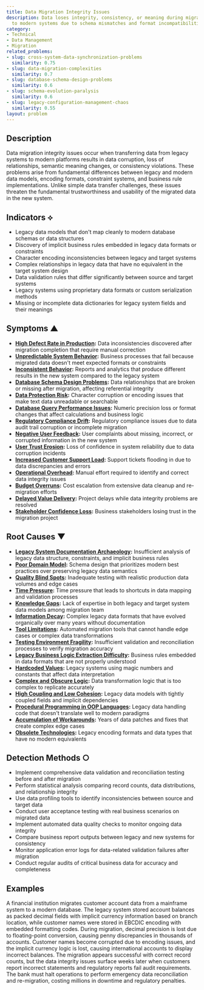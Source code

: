 ```yaml
---
title: Data Migration Integrity Issues
description: Data loses integrity, consistency, or meaning during migration from legacy
  to modern systems due to schema mismatches and format incompatibilities
category:
- Technical
- Data Management
- Migration
related_problems:
- slug: cross-system-data-synchronization-problems
  similarity: 0.75
- slug: data-migration-complexities
  similarity: 0.7
- slug: database-schema-design-problems
  similarity: 0.6
- slug: schema-evolution-paralysis
  similarity: 0.6
- slug: legacy-configuration-management-chaos
  similarity: 0.55
layout: problem
---
```


## Description

Data migration integrity issues occur when transferring data from legacy systems to modern platforms results in data corruption, loss of relationships, semantic meaning changes, or consistency violations. These problems arise from fundamental differences between legacy and modern data models, encoding formats, constraint systems, and business rule implementations. Unlike simple data transfer challenges, these issues threaten the fundamental trustworthiness and usability of the migrated data in the new system.

## Indicators ⟡

- Legacy data models that don't map cleanly to modern database schemas or data structures
- Discovery of implicit business rules embedded in legacy data formats or constraints
- Character encoding inconsistencies between legacy and target systems
- Complex relationships in legacy data that have no equivalent in the target system design
- Data validation rules that differ significantly between source and target systems
- Legacy systems using proprietary data formats or custom serialization methods
- Missing or incomplete data dictionaries for legacy system fields and their meanings

## Symptoms ▲

- **[High Defect Rate in Production](high-defect-rate-in-production.md):** Data inconsistencies discovered after migration completion that require manual correction
- **[Unpredictable System Behavior](unpredictable-system-behavior.md):** Business processes that fail because migrated data doesn't meet expected formats or constraints
- **[Inconsistent Behavior](inconsistent-behavior.md):** Reports and analytics that produce different results in the new system compared to the legacy system
- **[Database Schema Design Problems](database-schema-design-problems.md):** Data relationships that are broken or missing after migration, affecting referential integrity
- **[Data Protection Risk](data-protection-risk.md):** Character corruption or encoding issues that make text data unreadable or searchable
- **[Database Query Performance Issues](database-query-performance-issues.md):** Numeric precision loss or format changes that affect calculations and business logic
- **[Regulatory Compliance Drift](regulatory-compliance-drift.md):** Regulatory compliance issues due to data audit trail corruption or incomplete migration
- **[Negative User Feedback](negative-user-feedback.md):** User complaints about missing, incorrect, or corrupted information in the new system
- **[User Trust Erosion](user-trust-erosion.md):** Loss of confidence in system reliability due to data corruption incidents
- **[Increased Customer Support Load](increased-customer-support-load.md):** Support tickets flooding in due to data discrepancies and errors
- **[Operational Overhead](operational-overhead.md):** Manual effort required to identify and correct data integrity issues
- **[Budget Overruns](budget-overruns.md):** Cost escalation from extensive data cleanup and re-migration efforts
- **[Delayed Value Delivery](delayed-value-delivery.md):** Project delays while data integrity problems are resolved
- **[Stakeholder Confidence Loss](stakeholder-confidence-loss.md):** Business stakeholders losing trust in the migration project

## Root Causes ▼

- **[Legacy System Documentation Archaeology](legacy-system-documentation-archaeology.md):** Insufficient analysis of legacy data structure, constraints, and implicit business rules
- **[Poor Domain Model](poor-domain-model.md):** Schema design that prioritizes modern best practices over preserving legacy data semantics
- **[Quality Blind Spots](quality-blind-spots.md):** Inadequate testing with realistic production data volumes and edge cases
- **[Time Pressure](time-pressure.md):** Time pressure that leads to shortcuts in data mapping and validation processes
- **[Knowledge Gaps](knowledge-gaps.md):** Lack of expertise in both legacy and target system data models among migration team
- **[Information Decay](information-decay.md):** Complex legacy data formats that have evolved organically over many years without documentation
- **[Tool Limitations](tool-limitations.md):** Automated migration tools that cannot handle edge cases or complex data transformations
- **[Testing Environment Fragility](testing-environment-fragility.md):** Insufficient validation and reconciliation processes to verify migration accuracy
- **[Legacy Business Logic Extraction Difficulty](legacy-business-logic-extraction-difficulty.md):** Business rules embedded in data formats that are not properly understood
- **[Hardcoded Values](hardcoded-values.md):** Legacy systems using magic numbers and constants that affect data interpretation
- **[Complex and Obscure Logic](complex-and-obscure-logic.md):** Data transformation logic that is too complex to replicate accurately
- **[High Coupling and Low Cohesion](high-coupling-low-cohesion.md):** Legacy data models with tightly coupled fields and implicit dependencies
- **[Procedural Programming in OOP Languages](procedural-programming-in-oop-languages.md):** Legacy data handling code that doesn't translate well to modern paradigms
- **[Accumulation of Workarounds](accumulation-of-workarounds.md):** Years of data patches and fixes that create complex edge cases
- **[Obsolete Technologies](obsolete-technologies.md):** Legacy encoding formats and data types that have no modern equivalents

## Detection Methods ○

- Implement comprehensive data validation and reconciliation testing before and after migration
- Perform statistical analysis comparing record counts, data distributions, and relationship integrity
- Use data profiling tools to identify inconsistencies between source and target data
- Conduct user acceptance testing with real business scenarios on migrated data
- Implement automated data quality checks to monitor ongoing data integrity
- Compare business report outputs between legacy and new systems for consistency
- Monitor application error logs for data-related validation failures after migration
- Conduct regular audits of critical business data for accuracy and completeness

## Examples

A financial institution migrates customer account data from a mainframe system to a modern database. The legacy system stored account balances as packed decimal fields with implicit currency information based on branch location, while customer names were stored in EBCDIC encoding with embedded formatting codes. During migration, decimal precision is lost due to floating-point conversion, causing penny discrepancies in thousands of accounts. Customer names become corrupted due to encoding issues, and the implicit currency logic is lost, causing international accounts to display incorrect balances. The migration appears successful with correct record counts, but the data integrity issues surface weeks later when customers report incorrect statements and regulatory reports fail audit requirements. The bank must halt operations to perform emergency data reconciliation and re-migration, costing millions in downtime and regulatory penalties.